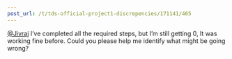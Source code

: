 ```yaml
---
post_url: /t/tds-official-project1-discrepencies/171141/465
---
```

[@Jivraj](/u/jivraj) I’ve completed all the required steps, but I’m still getting 0, It was working fine before. Could you please help me identify what might be going wrong?